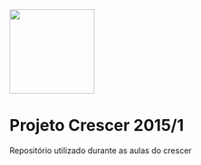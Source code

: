 <img src="https://cloud.githubusercontent.com/assets/2975955/6779644/f3f198d8-d13c-11e4-9361-08b8e673a49d.png" height="150px">

# Projeto Crescer 2015/1
Repositório utilizado durante as aulas do crescer 
